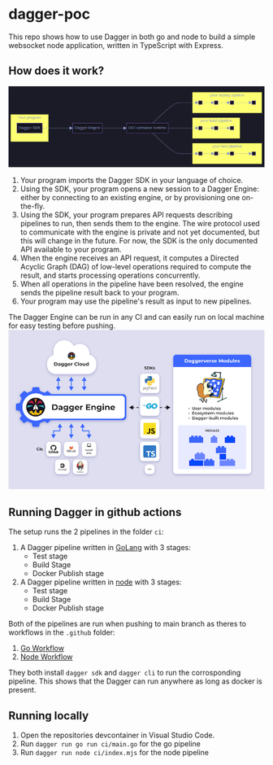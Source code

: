 # dagger-poc

This repo shows how to use Dagger in both go and node to build a simple websocket node application, written in TypeScript with Express.

## How does it work?
![Dagger Engine](.docs/dagger-understanding.png)
1. Your program imports the Dagger SDK in your language of choice.
2. Using the SDK, your program opens a new session to a Dagger Engine: either by connecting to an existing engine, or by provisioning one on-the-fly.
3. Using the SDK, your program prepares API requests describing pipelines to run, then sends them to the engine. The wire protocol used to communicate with the engine is private and not yet documented, but this will change in the future. For now, the SDK is the only documented API available to your program.
4. When the engine receives an API request, it computes a Directed Acyclic Graph (DAG) of low-level operations required to compute the result, and starts processing operations concurrently.
5. When all operations in the pipeline have been resolved, the engine sends the pipeline result back to your program.
6. Your program may use the pipeline's result as input to new pipelines.

The Dagger Engine can be run in any CI and can easily run on local machine for easy testing before pushing.
![Dagger Engine](.docs/dagger-engine.png)

## Running Dagger in github actions
The setup runs the 2 pipelines in the folder `ci`:
1. A Dagger pipeline written in [GoLang](ci/main.go) with 3 stages:
    - Test stage
    - Build Stage
    - Docker Publish stage
2. A Dagger pipeline written in [node](ci/index.mjs) with 3 stages:
    - Test stage
    - Build Stage
    - Docker Publish stage

Both of the pipelines are run when pushing to main branch as theres to workflows in the `.github` folder:
1. [Go Workflow](.github/workflows/go-pipeline.yaml)
1. [Node Workflow](.github/workflows/node-pipeline.yaml)

They both install `dagger sdk` and `dagger cli` to run the corrosponding pipeline.
This shows that the Dagger can run anywhere as long as docker is present.

## Running locally
1. Open the repositories devcontainer in Visual Studio Code.
2. Run `dagger run go run ci/main.go` for the go pipeline
3. Run `dagger run node ci/index.mjs` for the node pipeline